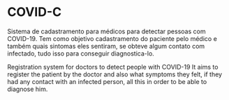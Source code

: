 # COVID-C
Sistema de cadastramento para médicos para detectar pessoas com COVID-19.
Tem como objetivo cadastramento do paciente pelo médico e também quais sintomas eles sentiram, se obteve algum contato com infectado, tudo isso para conseguir diagnostica-lo.

Registration system for doctors to detect people with COVID-19
It aims to register the patient by the doctor and also what symptoms they felt, if they had any contact with an infected person, all this in order to be able to diagnose him.
